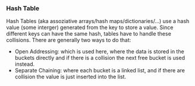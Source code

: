 ### Hash Table

Hash Tables (aka assoziative arrays/hash maps/dictionaries/...) use a hash value (some interger) generated from the key to store a value.
Since different keys can have the same hash, tables have to handle these collisions. There are generally two ways to do that:
- Open Addressing: which is used here, where the data is stored in the buckets directly and if there is a collision the next free bucket is used instead.
- Separate Chaining: where each bucket is a linked list, and if there are collision the value is just inserted into the list.

